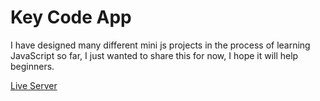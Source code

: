 # Key Code App

I have designed many different mini js projects in the process of learning JavaScript so far, I just wanted to share this for now, I hope it will help beginners.

[Live Server](https://keycode-app.vercel.app/)
